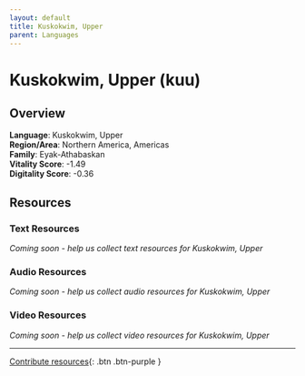 ```yaml
---
layout: default
title: Kuskokwim, Upper
parent: Languages
---
```


# Kuskokwim, Upper (kuu)

## Overview

**Language**: Kuskokwim, Upper  
**Region/Area**: Northern America, Americas  
**Family**: Eyak-Athabaskan  
**Vitality Score**: -1.49  
**Digitality Score**: -0.36  

## Resources

### Text Resources
*Coming soon - help us collect text resources for Kuskokwim, Upper*

### Audio Resources
*Coming soon - help us collect audio resources for Kuskokwim, Upper*

### Video Resources
*Coming soon - help us collect video resources for Kuskokwim, Upper*

---

[Contribute resources](https://fairtrain.github.io/){: .btn .btn-purple }
